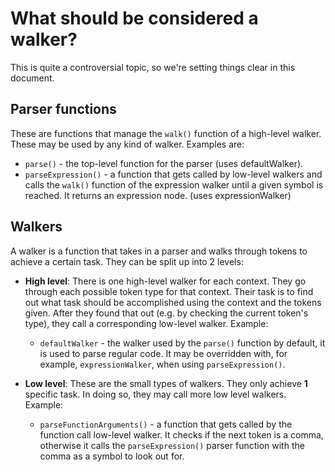 # What should be considered a walker?
This is quite a controversial topic, so we're setting things clear in this document.

## Parser functions
These are functions that manage the `walk()` function of a high-level walker. These may be used by any kind of walker. Examples are:

* `parse()` - the top-level function for the parser (uses defaultWalker).
* `parseExpression()` - a function that gets called by low-level walkers and calls the `walk()` function of the expression walker until a given symbol is reached. It returns an expression node. (uses expressionWalker)

## Walkers
A walker is a function that takes in a parser and walks through tokens to achieve a certain task. They can be split up into 2 levels:

* **High level**: There is one high-level walker for each context. They go through each possible token type for that context. Their task is to find out what task should be accomplished using the context and the tokens given. After they found that out (e.g. by checking the current token's type), they call a corresponding low-level walker. Example:
    * `defaultWalker` - the walker used by the `parse()` function by default, it is used to parse regular code. It may be overridden with, for example, `expressionWalker`, when using `parseExpression()`.

* **Low level**: These are the small types of walkers. They only achieve **1** specific task. In doing so, they may call more low level walkers. Example:
    * `parseFunctionArguments()` - a function that gets called by the function call low-level walker. It checks if the next token is a comma, otherwise it calls the `parseExpression()` parser function with the comma as a symbol to look out for.